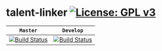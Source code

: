 # talent-linker [![License: GPL v3](https://img.shields.io/badge/License-GPL%20v3-blue.svg)](http://www.gnu.org/licenses/gpl-3.0)

|  **`Master`**   |  **`Develop`** |
|-------------------|----------------------|
| [![Build Status](https://travis-ci.org/ice-blaze/talent-linker.svg?branch=master)](https://travis-ci.org/ice-blaze/talent-linker) |[![Build Status](https://travis-ci.org/ice-blaze/talent-linker.svg?branch=develop)](https://travis-ci.org/ice-blaze/talent-linker) |
